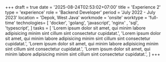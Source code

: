 +++
draft = true
date = '2025-08-24T02:53:02+07:00'
title = 'Experience 2'
type = 'experience'
role = 'Backend Developer'
period = 'July 2022 - July 2023'
location = 'Depok, West Java'
workmode = 'onsite'
worktype = 'full-time'
technologies= [
   'docker',
   'golang',
   'javascript',
   'nginx' ,
   'sql',
   'typescript',
]
tasks = [
  'Lorem ipsum dolor sit amet, qui minim labore adipisicing minim sint cillum sint consectetur cupidatat.',
  'Lorem ipsum dolor sit amet, qui minim labore adipisicing minim sint cillum sint consectetur cupidatat.',
  'Lorem ipsum dolor sit amet, qui minim labore adipisicing minim sint cillum sint consectetur cupidatat.',
  'Lorem ipsum dolor sit amet, qui minim labore adipisicing minim sint cillum sint consectetur cupidatat.',
]
+++
